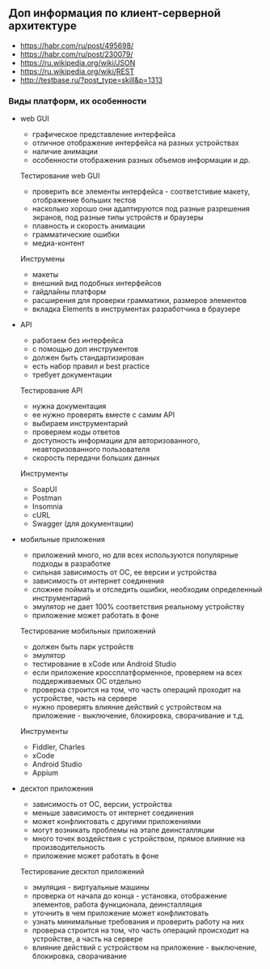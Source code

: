 ## Доп информация по клиент-серверной архитектуре
- https://habr.com/ru/post/495698/
- https://habr.com/ru/post/230079/
- https://ru.wikipedia.org/wiki/JSON
- https://ru.wikipedia.org/wiki/REST
- http://testbase.ru/?post_type=skill&p=1313

### Виды платформ, их особенности
- web GUI
  - графическое представление интерфейса
  - отличное отображение интерфейса на разных устройствах
  - наличие анимации
  - особенности отображения разных объемов информации и др.
    
  Тестирование web GUI
    - проверить все элементы интерфейса - соответстивие макету, отображение больших тестов
    - насколько хорошо они адаптируются под разные разрешения экранов, под разные типы устройств и браузеры
    - плавность и скорость анимации
    - грамматические ошибки
    - медиа-контент
 
  Инструмены
    - макеты
    - внешний вид подобных интерфейсов
    - гайдлайны платформ
    - расширения для проверки грамматики, размеров элементов
    - вкладка Elements в инструментах разработчика в браузере
      
- API
  - работаем без интерфейса
  - с помощью доп инструментов
  - должен быть стандартизирован
  - есть набор правил и best practice
  - требует документации
 
  Тестирование API
    - нужна документация
    - ее нужно проверять вместе с самим API
    - выбираем инструментарий
    - проверяем коды ответов
    - доступность информации для авторизованного, неавторизованного пользователя
    - скорость передачи больших данных

  Инструменты
    - SoapUI
    - Postman
    - Insomnia
    - cURL
    - Swagger (для документации)
      
- мобильные приложения
  - приложений много, но для всех используются популярные подходы в разработке
  - сильная зависимость от ОС, ее версии и устройства
  - зависимость от интернет соединения
  - сложнее поймать и отследить ошибки, необходим определенный инструментарий
  - эмулятор не дает 100% соответствия реальному устройству
  - приложение может работать в фоне
 
  Тестирование мобильных приложений
    - должен быть парк устройств
    - эмулятор
    - тестирование в xCode или Android Studio
    - если приложение кроссплатформенное, проверяем на всех поддерживаемых ОС отдельно
    - проверка строится на том, что часть операций проходит на устройстве, часть на сервере
    - нужно проверять влияние действий с устройством на приложение - выключение, блокировка, сворачивание и т.д.
 
  Инструменты
    - Fiddler, Charles
    - xCode
    - Android Studio
    - Appium
      
- десктоп приложения
  - зависимость от ОС, версии, устройства
  - меньше зависимость от интернет соединения
  - может конфликтовать с другими приложениями
  - могут возникать проблемы на этапе деинсталляции
  - много точек воздействия с устройством, прямое влияние на производительность
  - приложение может работать в фоне
 
  Тестирование десктоп приложений
  - эмуляция - виртуальные машины
  - проверка от начала до конца - установка, отображение элементов, работа функционала, деинсталляция
  - уточнить в чем приложение может конфликтовать
  - узнать минимальные требования и проверить работу на них
  - проверка строится на том, что часть операций происходит на устройстве, а часть на сервере
  - влияние действий с устройством на приложение - выключение, блокировка, сворачивание 
